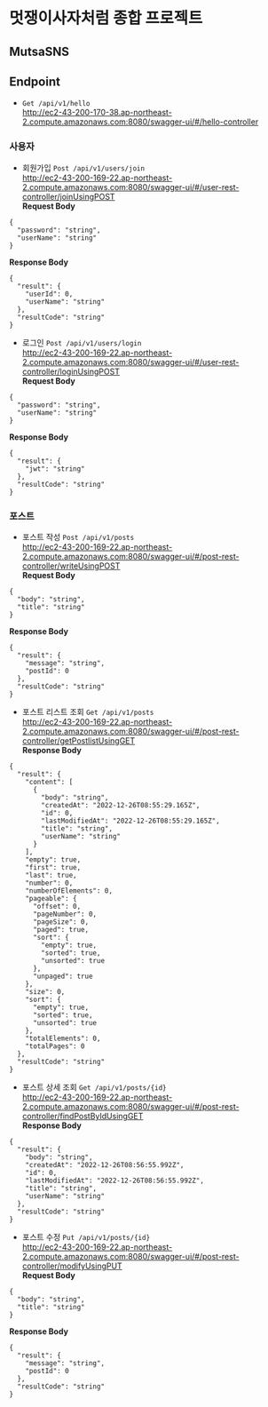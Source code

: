 # 멋쟁이사자처럼 종합 프로젝트
## MutsaSNS

## Endpoint
- `Get /api/v1/hello`<br>
http://ec2-43-200-170-38.ap-northeast-2.compute.amazonaws.com:8080/swagger-ui/#/hello-controller<br>

### 사용자
- 회원가입 `Post /api/v1/users/join`<br>
http://ec2-43-200-169-22.ap-northeast-2.compute.amazonaws.com:8080/swagger-ui/#/user-rest-controller/joinUsingPOST<br>
**Request Body**
```
{
  "password": "string",
  "userName": "string"
}
```
**Response Body**
```
{
  "result": {
    "userId": 0,
    "userName": "string"
  },
  "resultCode": "string"
}
```

- 로그인 `Post /api/v1/users/login`<br>
http://ec2-43-200-169-22.ap-northeast-2.compute.amazonaws.com:8080/swagger-ui/#/user-rest-controller/loginUsingPOST<br>
**Request Body**
```
{
  "password": "string",
  "userName": "string"
}
```
**Response Body**
```
{
  "result": {
    "jwt": "string"
  },
  "resultCode": "string"
}
```

### 포스트
- 포스트 작성 `Post /api/v1/posts`<br>
http://ec2-43-200-169-22.ap-northeast-2.compute.amazonaws.com:8080/swagger-ui/#/post-rest-controller/writeUsingPOST<br>
**Request Body**
```
{
  "body": "string",
  "title": "string"
}
```
**Response Body**
```
{
  "result": {
    "message": "string",
    "postId": 0
  },
  "resultCode": "string"
}
```

- 포스트 리스트 조회 `Get /api/v1/posts`<br>
http://ec2-43-200-169-22.ap-northeast-2.compute.amazonaws.com:8080/swagger-ui/#/post-rest-controller/getPostlistUsingGET<br>
**Response Body**
```
{
  "result": {
    "content": [
      {
        "body": "string",
        "createdAt": "2022-12-26T08:55:29.165Z",
        "id": 0,
        "lastModifiedAt": "2022-12-26T08:55:29.165Z",
        "title": "string",
        "userName": "string"
      }
    ],
    "empty": true,
    "first": true,
    "last": true,
    "number": 0,
    "numberOfElements": 0,
    "pageable": {
      "offset": 0,
      "pageNumber": 0,
      "pageSize": 0,
      "paged": true,
      "sort": {
        "empty": true,
        "sorted": true,
        "unsorted": true
      },
      "unpaged": true
    },
    "size": 0,
    "sort": {
      "empty": true,
      "sorted": true,
      "unsorted": true
    },
    "totalElements": 0,
    "totalPages": 0
  },
  "resultCode": "string"
}
```

- 포스트 상세 조회 `Get /api/v1/posts/{id}`<br>
http://ec2-43-200-169-22.ap-northeast-2.compute.amazonaws.com:8080/swagger-ui/#/post-rest-controller/findPostByIdUsingGET<br>
**Response Body**
```
{
  "result": {
    "body": "string",
    "createdAt": "2022-12-26T08:56:55.992Z",
    "id": 0,
    "lastModifiedAt": "2022-12-26T08:56:55.992Z",
    "title": "string",
    "userName": "string"
  },
  "resultCode": "string"
}
```

- 포스트 수정 `Put /api/v1/posts/{id}`<br>
http://ec2-43-200-169-22.ap-northeast-2.compute.amazonaws.com:8080/swagger-ui/#/post-rest-controller/modifyUsingPUT<br>
**Request Body**
```
{
  "body": "string",
  "title": "string"
}
```
**Response Body**
```
{
  "result": {
    "message": "string",
    "postId": 0
  },
  "resultCode": "string"
}
```
